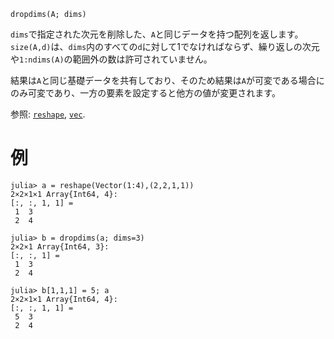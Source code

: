 ```
dropdims(A; dims)
```

`dims`で指定された次元を削除した、`A`と同じデータを持つ配列を返します。`size(A,d)`は、`dims`内のすべての`d`に対して1でなければならず、繰り返しの次元や`1:ndims(A)`の範囲外の数は許可されていません。

結果は`A`と同じ基礎データを共有しており、そのため結果は`A`が可変である場合にのみ可変であり、一方の要素を設定すると他方の値が変更されます。

参照: [`reshape`](@ref), [`vec`](@ref).

# 例

```jldoctest
julia> a = reshape(Vector(1:4),(2,2,1,1))
2×2×1×1 Array{Int64, 4}:
[:, :, 1, 1] =
 1  3
 2  4

julia> b = dropdims(a; dims=3)
2×2×1 Array{Int64, 3}:
[:, :, 1] =
 1  3
 2  4

julia> b[1,1,1] = 5; a
2×2×1×1 Array{Int64, 4}:
[:, :, 1, 1] =
 5  3
 2  4
```
